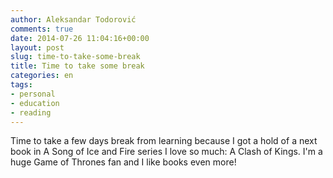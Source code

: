 ```yaml
---
author: Aleksandar Todorović
comments: true
date: 2014-07-26 11:04:16+00:00
layout: post
slug: time-to-take-some-break
title: Time to take some break
categories: en
tags:
- personal
- education
- reading
---
```


Time to take a few days break from learning because I got a hold of a next book in A Song of Ice and Fire series I love so much: A Clash of Kings. I'm a huge Game of Thrones fan and I like books even more!
